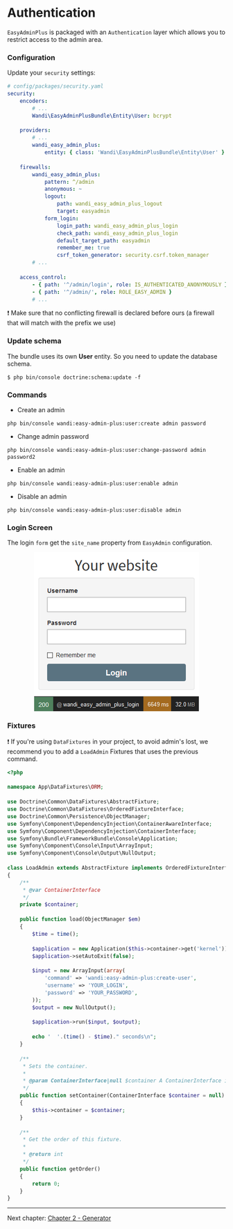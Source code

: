 # Authentication

`EasyAdminPlus` is packaged with an `Authentication` layer which allows you to restrict access to the admin area.

### Configuration
Update your `security` settings: 

```yaml
# config/packages/security.yaml
security:
    encoders:
        # ...
        Wandi\EasyAdminPlusBundle\Entity\User: bcrypt
    
    providers:
        # ...    
        wandi_easy_admin_plus:
            entity: { class: 'Wandi\EasyAdminPlusBundle\Entity\User' }
            
    firewalls:
        wandi_easy_admin_plus:
            pattern: ^/admin
            anonymous: ~
            logout:
                path: wandi_easy_admin_plus_logout
                target: easyadmin
            form_login:
                login_path: wandi_easy_admin_plus_login
                check_path: wandi_easy_admin_plus_login
                default_target_path: easyadmin
                remember_me: true
                csrf_token_generator: security.csrf.token_manager
        # ...

    access_control:
        - { path: '^/admin/login', role: IS_AUTHENTICATED_ANONYMOUSLY }
        - { path: '^/admin/', role: ROLE_EASY_ADMIN }
        # ...
```

:exclamation: Make sure that no conflicting firewall is declared before ours (a firewall that will match with the prefix we use)

### Update schema

The bundle uses its own **User** entity. So you need to update the database schema.

```shell
$ php bin/console doctrine:schema:update -f
```

### Commands

* Create an admin
 ```shell
 php bin/console wandi:easy-admin-plus:user:create admin password
 ```

* Change admin password
 ```shell
 php bin/console wandi:easy-admin-plus:user:change-password admin password2
 ```

* Enable an admin
 ```shell
 php bin/console wandi:easy-admin-plus:user:enable admin
 ```
 
* Disable an admin
 ```shell
 php bin/console wandi:easy-admin-plus:user:disable admin
 ```
 
 ### Login Screen
 
 The login `form` get the `site_name` property from `EasyAdmin` configuration.
 
 <p align="center">
    <img src="images/login.png" align="middle" alt="Login Form" />
  </p>
 
 ### Fixtures
 
 :exclamation: If you're using `DataFixtures` in your project, to avoid admin's lost, we recommend you to add a `LoadAdmin` Fixtures that uses the previous command.

```php
<?php

namespace App\DataFixtures\ORM;

use Doctrine\Common\DataFixtures\AbstractFixture;
use Doctrine\Common\DataFixtures\OrderedFixtureInterface;
use Doctrine\Common\Persistence\ObjectManager;
use Symfony\Component\DependencyInjection\ContainerAwareInterface;
use Symfony\Component\DependencyInjection\ContainerInterface;
use Symfony\Bundle\FrameworkBundle\Console\Application;
use Symfony\Component\Console\Input\ArrayInput;
use Symfony\Component\Console\Output\NullOutput;

class LoadAdmin extends AbstractFixture implements OrderedFixtureInterface, ContainerAwareInterface
{
    /**
     * @var ContainerInterface
     */
    private $container;

    public function load(ObjectManager $em)
    {
        $time = time();

        $application = new Application($this->container->get('kernel'));
        $application->setAutoExit(false);

        $input = new ArrayInput(array(
            'command' => 'wandi:easy-admin-plus:create-user',
            'username' => 'YOUR_LOGIN',
            'password' => 'YOUR_PASSWORD',
        ));
        $output = new NullOutput();

        $application->run($input, $output);

        echo '  '.(time() - $time)." seconds\n";
    }

    /**
     * Sets the container.
     *
     * @param ContainerInterface|null $container A ContainerInterface instance or null
     */
    public function setContainer(ContainerInterface $container = null)
    {
        $this->container = $container;
    }

    /**
     * Get the order of this fixture.
     *
     * @return int
     */
    public function getOrder()
    {
        return 0;
    }
}

```

----------

Next chapter: [Chapter 2 - Generator](chapter-2.md)